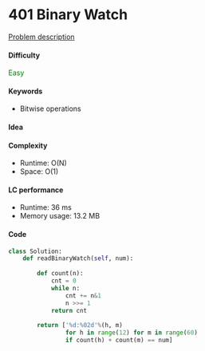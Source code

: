 401 Binary Watch
=======================
[Problem description](https://leetcode.com/problems/best-time-to-buy-and-sell-stock/)

#### Difficulty
<span style="color:green">Easy</span>

#### Keywords
- Bitwise operations

#### Idea

#### Complexity
- Runtime: O(N)
- Space: O(1)

#### LC performance
- Runtime: 36 ms
- Memory usage: 13.2 MB

#### Code
```python
class Solution:
    def readBinaryWatch(self, num):
        
        def count(n):
            cnt = 0
            while n:
                cnt += n&1
                n >>= 1
            return cnt
        
        return ['%d:%02d'%(h, m)
                for h in range(12) for m in range(60)
                if count(h) + count(m) == num]
```